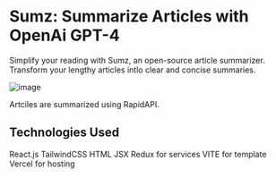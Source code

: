 # Sumz: Summarize Articles with OpenAi GPT-4
Simplify your reading with Sumz, an open-source article summarizer. Transform your lengthy articles intlo clear and concise summaries.

![image](https://github.com/BhaskarSuguna/AI-Article-Summarizer/assets/63703135/de9e1e3a-c4a0-4c65-b219-843802b64685)

Artciles are summarized using RapidAPI. 


## Technologies Used
React.js
TailwindCSS
HTML 
JSX
Redux for services
VITE for template
Vercel for hosting 
 
 
